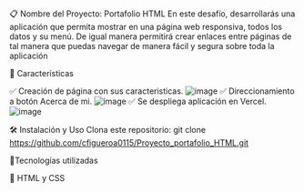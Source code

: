 📋 Nombre del Proyecto: Portafolio HTML
En este desafío, desarrollarás una aplicación que permita mostrar en una página web responsiva, todos los datos y su menú. De igual manera permitirá crear enlaces entre páginas de tal manera que puedas navegar de manera fácil y segura sobre toda la aplicación

🚀 Características

✅ Creación de página con sus caracteristicas.
![image](https://github.com/user-attachments/assets/216d2131-7b48-4dff-8d9a-9a426b8a9d0e)
✅ Direccionamiento a botón Acerca de mi.
![image](https://github.com/user-attachments/assets/e0e9c698-2f29-45fd-87bc-83876c4d897f)
✅ Se despliega aplicación en Vercel.
![image](https://github.com/user-attachments/assets/7d4bba75-e3d3-4483-8cec-6458df1eab44)

🛠 Instalación y Uso
Clona este repositorio: git clone https://github.com/cfigueroa0115/Proyecto_portafolio_HTML.git

🔧Tecnologías utilizadas

🎨 HTML y CSS 
